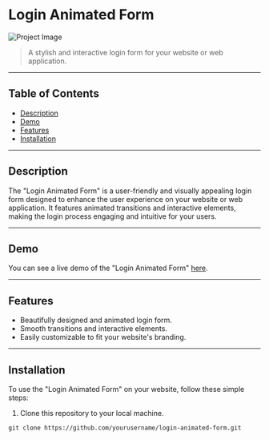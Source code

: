 # Login Animated Form

![Project Image](https://i.ibb.co/mySbfqF/Screenshot-1.png)

> A stylish and interactive login form for your website or web application.

---

## Table of Contents

- [Description](#description)
- [Demo](#demo)
- [Features](#features)
- [Installation](#installation)


---

## Description

The "Login Animated Form" is a user-friendly and visually appealing login form designed to enhance the user experience on your website or web application. It features animated transitions and interactive elements, making the login process engaging and intuitive for your users.

---

## Demo

You can see a live demo of the "Login Animated Form" [here](https://saurabhvns01.github.io/Login-Animated-Form/).

---

## Features

- Beautifully designed and animated login form.
- Smooth transitions and interactive elements.
- Easily customizable to fit your website's branding.

---

## Installation

To use the "Login Animated Form" on your website, follow these simple steps:

1. Clone this repository to your local machine.

```shell
git clone https://github.com/yourusername/login-animated-form.git

